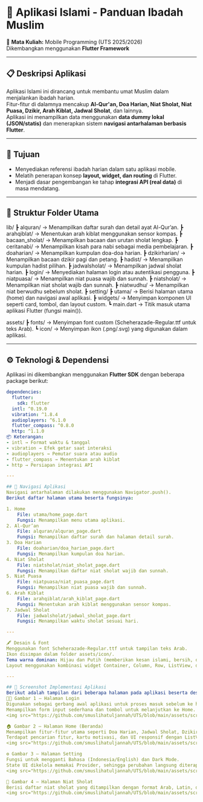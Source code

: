 # 🕌 Aplikasi Islami - Panduan Ibadah Muslim  
📱 **Mata Kuliah:** Mobile Programming (UTS 2025/2026)  
Dikembangkan menggunakan **Flutter Framework**

---

## 📋 Deskripsi Aplikasi
Aplikasi Islami ini dirancang untuk membantu umat Muslim dalam menjalankan ibadah harian.  
Fitur-fitur di dalamnya mencakup **Al-Qur'an, Doa Harian, Niat Sholat, Niat Puasa, Dzikir, Arah Kiblat, Jadwal Sholat**, dan lainnya.  
Aplikasi ini menampilkan data menggunakan **data dummy lokal (JSON/statis)** dan menerapkan sistem **navigasi antarhalaman berbasis Flutter**.

---

## 🎯 Tujuan
- Menyediakan referensi ibadah harian dalam satu aplikasi mobile.  
- Melatih penerapan konsep **layout, widget, dan routing** di Flutter.  
- Menjadi dasar pengembangan ke tahap **integrasi API (real data)** di masa mendatang.

---

## 🧩 Struktur Folder Utama

lib/
┣ alquran/ → Menampilkan daftar surah dan detail ayat Al-Qur’an.
┣ arahqiblat/ → Menentukan arah kiblat menggunakan sensor kompas.
┣ bacaan_sholat/ → Menampilkan bacaan dan urutan sholat lengkap.
┣ ceritanabi/ → Menampilkan kisah para nabi sebagai media pembelajaran.
┣ doaharian/ → Menampilkan kumpulan doa-doa harian.
┣ dzikirharian/ → Menampilkan bacaan dzikir pagi dan petang.
┣ hadist/ → Menampilkan kumpulan hadist pilihan.
┣ jadwalsholat/ → Menampilkan jadwal sholat harian.
┣ login/ → Menyediakan halaman login atau autentikasi pengguna.
┣ niatpuasa/ → Menampilkan niat puasa wajib dan sunnah.
┣ niatsholat/ → Menampilkan niat sholat wajib dan sunnah.
┣ niatwudhu/ → Menampilkan niat berwudhu sebelum sholat.
┣ setting/
┣ utama/ → Berisi halaman utama (home) dan navigasi awal aplikasi.
┣ widgets/ → Menyimpan komponen UI seperti card, tombol, dan layout custom.
┗ main.dart → Titik masuk utama aplikasi Flutter (fungsi main()).

assets/
┣ fonts/ → Menyimpan font custom (Scheherazade-Regular.ttf untuk teks Arab).
┗ icon/ → Menyimpan ikon (.png/.svg) yang digunakan dalam aplikasi.

---

## ⚙️ Teknologi & Dependensi
Aplikasi ini dikembangkan menggunakan **Flutter SDK** dengan beberapa package berikut:
```yaml
dependencies:
  flutter:
    sdk: flutter
  intl: ^0.19.0
  vibration: ^1.8.4
  audioplayers: ^6.1.0
  flutter_compass: ^0.8.0
  http: ^1.1.0
📦 Keterangan:
- intl → Format waktu & tanggal
- vibration → Efek getar saat interaksi
- audioplayers → Pemutar suara atau audio
- flutter_compass → Menentukan arah kiblat
- http → Persiapan integrasi API

---

## 🧭 Navigasi Aplikasi
Navigasi antarhalaman dilakukan menggunakan Navigator.push().
Berikut daftar halaman utama beserta fungsinya:

1. Home
    File: utama/home_page.dart
    Fungsi: Menampilkan menu utama aplikasi.
2. Al-Qur’an
    File: alquran/alquran_page.dart
    Fungsi: Menampilkan daftar surah dan halaman detail surah.
3. Doa Harian
    File: doaharian/doa_harian_page.dart
    Fungsi: Menampilkan kumpulan doa harian.
4. Niat Sholat
    File: niatsholat/niat_sholat_page.dart
    Fungsi: Menampilkan daftar niat sholat wajib dan sunnah.
5. Niat Puasa
    File: niatpuasa/niat_puasa_page.dart
    Fungsi: Menampilkan niat puasa wajib dan sunnah.
6. Arah Kiblat
    File: arahqiblat/arah_kiblat_page.dart
    Fungsi: Menentukan arah kiblat menggunakan sensor kompas.
7. Jadwal Sholat
    File: jadwalsholat/jadwal_sholat_page.dart
    Fungsi: Menampilkan waktu sholat sesuai hari.

---

🖋️ Desain & Font
Menggunakan font Scheherazade-Regular.ttf untuk tampilan teks Arab.
Ikon disimpan dalam folder assets/icon/.
Tema warna dominan: Hijau dan Putih (memberikan kesan islami, bersih, dan nyaman dipandang).
Layout menggunakan kombinasi widget Container, Column, Row, ListView, dan Card untuk menjaga responsivitas dan keteraturan tampilan.

---

## 📸 Screenshot Implementasi Aplikasi
Berikut adalah tampilan dari beberapa halaman pada aplikasi beserta deskripsinya:
🧑‍💻 Gambar 1 — Halaman Login
Digunakan sebagai gerbang awal aplikasi untuk proses masuk sebelum ke halaman utama.
Menampilkan form input sederhana dan tombol untuk melanjutkan ke Home.
<img src="https://github.com/smuslihatuljannah/UTS/blob/main/assets/screenshot/login.png" width="300">

🏠 Gambar 2 — Halaman Home (Beranda)
Menampilkan fitur-fitur utama seperti Doa Harian, Jadwal Sholat, Dzikir, Arah Kiblat, dan lainnya.
Terdapat pencarian fitur, kartu motivasi, dan UI responsif dengan ListView & GridView.
<img src="https://github.com/smuslihatuljannah/UTS/blob/main/assets/screenshot/beranda.png" width="300">

⚙️ Gambar 3 — Halaman Setting
Fungsi untuk mengganti Bahasa (Indonesia/English) dan Dark Mode.
State UI dikelola memakai Provider, sehingga perubahan langsung diterapkan.
<img src="https://github.com/smuslihatuljannah/UTS/blob/main/assets/screenshot/setting.png" width="300">

📿 Gambar 4 — Halaman Niat Sholat
Berisi daftar niat sholat yang ditampilkan dengan format Arab, Latin, dan Terjemahan.
<img src="https://github.com/smuslihatuljannah/UTS/blob/main/assets/screenshot/niatsholatt.png" width="300">

